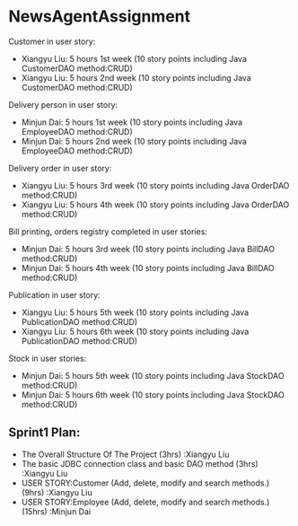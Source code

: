 # NewsAgentAssignment
Customer in user story:

- Xiangyu Liu: 5 hours 1st  week (10 story points including Java CustomerDAO method:CRUD)
- Xiangyu Liu: 5 hours 2nd  week (10 story points including Java CustomerDAO method:CRUD)

Delivery person in user story:

- Minjun Dai: 5 hours 1st week (10 story points including Java EmployeeDAO method:CRUD)
- Minjun Dai: 5 hours 2nd week (10 story points including Java EmployeeDAO method:CRUD)


Delivery order in user story:

- Xiangyu Liu: 5 hours 3rd week (10 story points including Java OrderDAO method:CRUD)
- Xiangyu Liu: 5 hours 4th week (10 story points including Java OrderDAO method:CRUD)

Bill printing, orders registry completed in user stories:

- Minjun Dai: 5 hours 3rd week (10 story points including Java BillDAO method:CRUD)
- Minjun Dai: 5 hours 4th week (10 story points including Java BillDAO method:CRUD)

Publication in user story:

- Xiangyu Liu: 5 hours 5th week (10 story points including Java PublicationDAO method:CRUD)
- Xiangyu Liu: 5 hours 6th week (10 story points including Java PublicationDAO method:CRUD)

Stock in user stories:

- Minjun Dai: 5 hours 5th week (10 story points including Java StockDAO method:CRUD)
- Minjun Dai: 5 hours 6th week (10 story points including Java StockDAO method:CRUD)

## Sprint1 Plan:
- The Overall Structure Of The Project (3hrs) :Xiangyu Liu
- The basic JDBC connection class and basic DAO method (3hrs) :Xiangyu Liu
- USER STORY:Customer (Add, delete, modify and search methods.) (9hrs) :Xiangyu Liu
- USER STORY:Employee (Add, delete, modify and search methods.) (15hrs) :Minjun Dai
